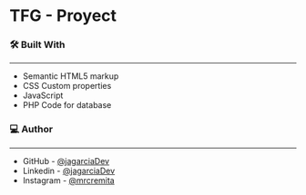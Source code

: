 # TFG - Proyect
<h3>🛠️ Built With</h3>
<hr>
<ul>
<li type="disc">Semantic HTML5 markup</li>
 <li type="disc">CSS Custom properties</li>
 <li type="disc">JavaScript</li>
 <li type="disc">PHP Code for database</li>
</ul>
<h3>💻 Author</h3>
<hr>
<ul>
    <li type="disc">GitHub - <a href="https://github.com/jagarciaDev">@jagarciaDev</a></li>
    <li type="disc">Linkedin - <a href="https://www.linkedin.com/in/francisco-javier-garcía-tena-38b740198/">@jagarciaDev</a></li>
    <li type="disc">Instagram - <a href="https://www.instagram.com/mrcremita/">@mrcremita</a></li>
</ul>

